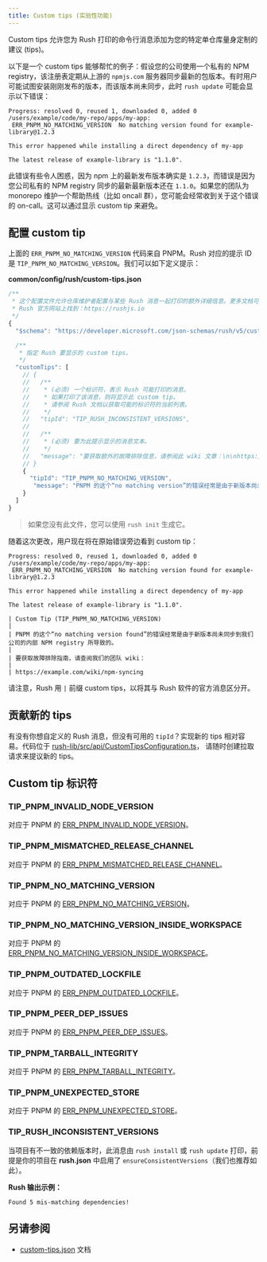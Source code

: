 ```yaml
---
title: Custom tips (实验性功能)
---
```


Custom tips 允许您为 Rush 打印的命令行消息添加为您的特定单仓库量身定制的建议 (tips)。

以下是一个 custom tips 能够帮忙的例子：假设您的公司使用一个私有的 NPM registry，该注册表定期从上游的 `npmjs.com` 服务器同步最新的包版本。有时用户可能试图安装刚刚发布的版本，而该版本尚未同步，此时 `rush update` 可能会显示以下错误：

```
Progress: resolved 0, reused 1, downloaded 0, added 0
/users/example/code/my-repo/apps/my-app:
 ERR_PNPM_NO_MATCHING_VERSION  No matching version found for example-library@1.2.3

This error happened while installing a direct dependency of my-app

The latest release of example-library is "1.1.0".
```

此错误有些令人困惑，因为 npm 上的最新发布版本确实是 `1.2.3`，而错误是因为您公司私有的 NPM registry 同步的最新最新版本还在 `1.1.0`。如果您的团队为 monorepo 维护一个帮助热线（比如 oncall 群），您可能会经常收到关于这个错误的 on-call。这可以通过显示 custom tip 来避免。

## 配置 custom tip

上面的 `ERR_PNPM_NO_MATCHING_VERSION` 代码来自 PNPM。Rush 对应的提示 ID 是 `TIP_PNPM_NO_MATCHING_VERSION`。我们可以如下定义提示：

**common/config/rush/custom-tips.json**

```js
/**
 * 这个配置文件允许仓库维护者配置与某些 Rush 消息一起打印的额外详细信息。更多文档可在
 * Rush 官方网站上找到：https://rushjs.io
 */
{
  "$schema": "https://developer.microsoft.com/json-schemas/rush/v5/custom-tips.schema.json",

  /**
   * 指定 Rush 要显示的 custom tips。
   */
  "customTips": [
    // {
    //   /**
    //    * (必须) 一个标识符，表示 Rush 可能打印的消息。
    //    * 如果打印了该消息，则将显示此 custom tip。
    //    * 请参阅 Rush 文档以获取可能的标识符的当前列表。
    //    */
    //   "tipId": "TIP_RUSH_INCONSISTENT_VERSIONS",
    //
    //   /**
    //    * (必须) 要为此提示显示的消息文本。
    //    */
    //   "message": "要获取额外的故障排除信息，请参阅此 wiki 文章：\n\nhttps://intranet.contoso.com/docs/pnpm-mismatch"
    // }
    {
      "tipId": "TIP_PNPM_NO_MATCHING_VERSION",
       "message": "PNPM 的这个“no matching version”的错误经常是由于新版本尚未同步到我们公司的内部 NPM registry所导致的。\n\n要获取故障排除指南，请查阅我们的团队 wiki：\n\nhttps://example.com/wiki/npm-syncing"
    }
  ]
}
```

> 如果您没有此文件，您可以使用 `rush init` 生成它。

随着这次更改，用户现在将在原始错误旁边看到 custom tip：

```
Progress: resolved 0, reused 1, downloaded 0, added 0
/users/example/code/my-repo/apps/my-app:
 ERR_PNPM_NO_MATCHING_VERSION  No matching version found for example-library@1.2.3

This error happened while installing a direct dependency of my-app

The latest release of example-library is "1.1.0".

| Custom Tip (TIP_PNPM_NO_MATCHING_VERSION)
|
| PNPM 的这个“no matching version found”的错误经常是由于新版本尚未同步到我们公司的内部 NPM registry 所导致的。
|
| 要获取故障排除指南，请查阅我们的团队 wiki：
|
| https://example.com/wiki/npm-syncing
```

请注意，Rush 用 `|` 前缀 custom tips，以将其与 Rush 软件的官方消息区分开。

## 贡献新的 tips

有没有你想自定义的 Rush 消息，但没有可用的 `tipId`？实现新的 tips 相对容易。代码位于
[rush-lib/src/api/CustomTipsConfiguration.ts](https://github.com/microsoft/rushstack/blob/main/libraries/rush-lib/src/api/CustomTipsConfiguration.ts)，
请随时创建拉取请求来提议新的 tips。

## Custom tip 标识符

<!-- 注意：按字母顺序排序！-->

### TIP_PNPM_INVALID_NODE_VERSION

对应于 PNPM 的 [ERR_PNPM_INVALID_NODE_VERSION](https://pnpm.io/errors#err_pnpm_invalid_node_version)。

### TIP_PNPM_MISMATCHED_RELEASE_CHANNEL

对应于 PNPM 的 [ERR_PNPM_MISMATCHED_RELEASE_CHANNEL](https://pnpm.io/errors#err_pnpm_mismatched_release_channel)。

### TIP_PNPM_NO_MATCHING_VERSION

<!-- PNPM 网站上当前未记录 -->

对应于 PNPM 的 [ERR_PNPM_NO_MATCHING_VERSION](https://pnpm.io/next/errors)。

### TIP_PNPM_NO_MATCHING_VERSION_INSIDE_WORKSPACE

对应于 PNPM 的 [ERR_PNPM_NO_MATCHING_VERSION_INSIDE_WORKSPACE](https://pnpm.io/errors#err_pnpm_no_matching_version_inside_workspace)。

### TIP_PNPM_OUTDATED_LOCKFILE

对应于 PNPM 的 [ERR_PNPM_OUTDATED_LOCKFILE](https://pnpm.io/errors#err_pnpm_outdated_lockfile)。

### TIP_PNPM_PEER_DEP_ISSUES

对应于 PNPM 的 [ERR_PNPM_PEER_DEP_ISSUES](https://pnpm.io/errors#err_pnpm_peer_dep_issues)。

### TIP_PNPM_TARBALL_INTEGRITY

对应于 PNPM 的 [ERR_PNPM_TARBALL_INTEGRITY](https://pnpm.io/errors#err_pnpm_tarball_integrity)。

### TIP_PNPM_UNEXPECTED_STORE

对应于 PNPM 的 [ERR_PNPM_UNEXPECTED_STORE](https://pnpm.io/errors#err_pnpm_unexpected_store)。

### TIP_RUSH_INCONSISTENT_VERSIONS

当项目有不一致的依赖版本时，此消息由 `rush install` 或 `rush update` 打印，前提是你的项目在 **rush.json** 中启用了 `ensureConsistentVersions`（我们也推荐如此）。

**Rush 输出示例：**

```
Found 5 mis-matching dependencies!
```

## 另请参阅

- [custom-tips.json](../configs/custom-tips_json.md) 文档
